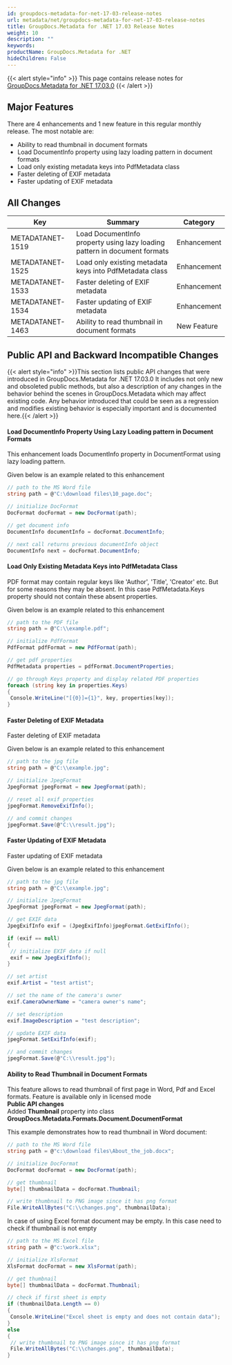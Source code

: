 ```yaml
---
id: groupdocs-metadata-for-net-17-03-release-notes
url: metadata/net/groupdocs-metadata-for-net-17-03-release-notes
title: GroupDocs.Metadata for .NET 17.03 Release Notes
weight: 10
description: ""
keywords: 
productName: GroupDocs.Metadata for .NET
hideChildren: False
---
```

{{< alert style="info" >}}
This page contains release notes for [GroupDocs.Metadata for .NET 17.03.0](https://downloads.groupdocs.com/metadata/net/new-releases/groupdocs.metadata-for-.net-17.3.0/)
{{< /alert >}}

## Major Features

There are 4 enhancements and 1 new feature in this regular monthly release. The most notable are:

*   Ability to read thumbnail in document formats
*   Load DocumentInfo property using lazy loading pattern in document formats
*   Load only existing metadata keys into PdfMetadata class
*   Faster deleting of EXIF metadata
*   Faster updating of EXIF metadata

## All Changes

| Key | Summary | Category |
| --- | --- | --- |
| METADATANET-1519 | Load DocumentInfo property using lazy loading pattern in document formats | Enhancement |
| METADATANET-1525 | Load only existing metadata keys into PdfMetadata class | Enhancement |
| METADATANET-1533 | Faster deleting of EXIF metadata | Enhancement |
| METADATANET-1534 | Faster updating of EXIF metadata | Enhancement |
| METADATANET-1463 | Ability to read thumbnail in document formats | New Feature |

## Public API and Backward Incompatible Changes

{{< alert style="info" >}}This section lists public API changes that were introduced in GroupDocs.Metadata for .NET 17.03.0 It includes not only new and obsoleted public methods, but also a description of any changes in the behavior behind the scenes in GroupDocs.Metadata which may affect existing code. Any behavior introduced that could be seen as a regression and modifies existing behavior is especially important and is documented here.{{< /alert >}}

#### Load DocumentInfo Property Using Lazy Loading pattern in Document Formats

This enhancement loads DocumentInfo property in DocumentFormat using lazy loading pattern.

Given below is an example related to this enhancement



```csharp
// path to the MS Word file
string path = @"C:\download files\10_page.doc";

// initialize DocFormat
DocFormat docFormat = new DocFormat(path);

// get document info
DocumentInfo documentInfo = docFormat.DocumentInfo;

// next call returns previous documentInfo object
DocumentInfo next = docFormat.DocumentInfo;

```

#### Load Only Existing Metadata Keys into PdfMetadata Class

PDF format may contain regular keys like 'Author', 'Title', 'Creator' etc. But for some reasons they may be absent. In this case PdfMetadata.Keys property should not contain these absent properties.

Given below is an example related to this enhancement



```csharp
// path to the PDF file
string path = @"C:\\example.pdf";

// initialize PdfFormat
PdfFormat pdfFormat = new PdfFormat(path);

// get pdf properties
PdfMetadata properties = pdfFormat.DocumentProperties;

// go through Keys property and display related PDF properties
foreach (string key in properties.Keys)
{
 Console.WriteLine("[{0}]={1}", key, properties[key]);
}

```

#### Faster Deleting of EXIF Metadata

Faster deleting of EXIF metadata

Given below is an example related to this enhancement



```csharp
// path to the jpg file
string path = @"C:\\example.jpg";

// initialize JpegFormat
JpegFormat jpegFormat = new JpegFormat(path);

// reset all exif properties
jpegFormat.RemoveExifInfo();

// and commit changes
jpegFormat.Save(@"C:\\result.jpg");
```

#### Faster Updating of EXIF Metadata

Faster updating of EXIF metadata

Given below is an example related to this enhancement



```csharp
// path to the jpg file
string path = @"C:\\example.jpg";

// initialize JpegFormat
JpegFormat jpegFormat = new JpegFormat(path);

// get EXIF data
JpegExifInfo exif = (JpegExifInfo)jpegFormat.GetExifInfo();

if (exif == null)
{
 // initialize EXIF data if null
 exif = new JpegExifInfo();
}

// set artist
exif.Artist = "test artist";

// set the name of the camera's owner
exif.CameraOwnerName = "camera owner's name";

// set description
exif.ImageDescription = "test description";

// update EXIF data
jpegFormat.SetExifInfo(exif);

// and commit changes
jpegFormat.Save(@"C:\\result.jpg");

```

#### Ability to Read Thumbnail in Document Formats

This feature allows to read thumbnail of first page in Word, Pdf and Excel formats. Feature is available only in licensed mode  
**Public API changes**  
Added **Thumbnail** property into class **GroupDocs.Metadata.Formats.Document.DocumentFormat**

This example demonstrates how to read thumbnail in Word document:



```csharp
// path to the MS Word file
string path = @"c:\download files\About_the_job.docx";

// initialize DocFormat
DocFormat docFormat = new DocFormat(path);

// get thumbnail
byte[] thumbnailData = docFormat.Thumbnail;

// write thumbnail to PNG image since it has png format
File.WriteAllBytes("C:\\changes.png", thumbnailData);

```

In case of using Excel format document may be empty. In this case need to check if thumbnail is not empty



```csharp
// path to the MS Excel file
string path = @"c:\work.xlsx";

// initialize XlsFormat
XlsFormat docFormat = new XlsFormat(path);

// get thumbnail
byte[] thumbnailData = docFormat.Thumbnail;

// check if first sheet is empty
if (thumbnailData.Length == 0)
{
 Console.WriteLine("Excel sheet is empty and does not contain data");
}
else
{
 // write thumbnail to PNG image since it has png format
 File.WriteAllBytes("C:\\changes.png", thumbnailData);
}

```
